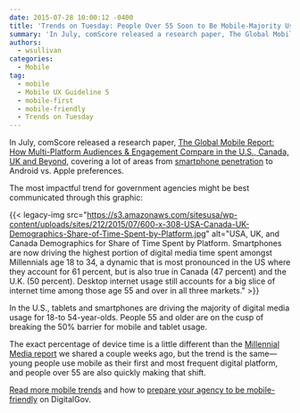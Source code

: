 ```yaml
---
date: 2015-07-28 10:00:12 -0400
title: 'Trends on Tuesday: People Over 55 Soon to Be Mobile-Majority Users'
summary: 'In July, comScore released a research paper, The Global Mobile Report: How Multi-Platform Audiences & Engagement Compare in the U.S., Canada, UK and Beyond, covering a lot of areas from smartphone penetration to Android vs. Apple preferences. The most impactful trend for government agencies might be best communicated through this graphic: {{< legacy-img src="https://s3.amazonaws.com/sitesusa/wp-content/uploads/sites/212/2015/07/600-x-308-USA-Canada-UK-Demographics-Share-of-Time-Spent-by-Platform.jpg" alt="USA,'
authors:
  - wsullivan
categories:
  - Mobile
tag:
  - mobile
  - Mobile UX Guideline 5
  - mobile-first
  - mobile-friendly
  - Trends on Tuesday
---
```


In July, comScore released a research paper, [The Global Mobile Report: How Multi-Platform Audiences & Engagement Compare in the U.S., Canada, UK and Beyond,](http://www.comscore.com/Insights/Presentations-and-Whitepapers/2015/The-Global-Mobile-Report) covering a lot of areas from [smartphone penetration](https://www.WHATEVER/2015/05/26/trends-on-tuesday-186-3-million-people-own-smartphones-in-the-u-s/) to Android vs. Apple preferences.

The most impactful trend for government agencies might be best communicated through this graphic:

{{< legacy-img src="https://s3.amazonaws.com/sitesusa/wp-content/uploads/sites/212/2015/07/600-x-308-USA-Canada-UK-Demographics-Share-of-Time-Spent-by-Platform.jpg" alt="USA, UK, and Canada Demographics for Share of Time Spent by Platform. Smartphones are now driving the highest portion of digital media time spent amongst Millennials age 18 to 34, a dynamic that is most pronounced in the US where they account for 61 percent, but is also true in Canada (47 percent) and the U.K. (50 percent). Desktop internet usage still accounts for a big slice of internet time among those age 55 and over in all three markets." >}}

In the U.S., tablets and smartphones are driving the majority of digital media usage for 18-to 54-year-olds. People 55 and older are on the cusp of breaking the 50% barrier for mobile and tablet usage.

The exact percentage of device time is a little different than the [Millennial Media report](https://www.WHATEVER/2015/07/14/trends-on-tuesday-adults-use-mobile-devices-most-of-the-time/) we shared a couple weeks ago, but the trend is the same—young people use mobile as their first and most frequent digital platform, and people over 55 are also quickly making that shift.

[Read more mobile trends](https://www.WHATEVER/category/mobile/) and how to [prepare your agency to be mobile-friendly](https://www.WHATEVER/2015/05/04/helpful-resources-to-help-make-your-content-mobile-friendly/) on DigitalGov.